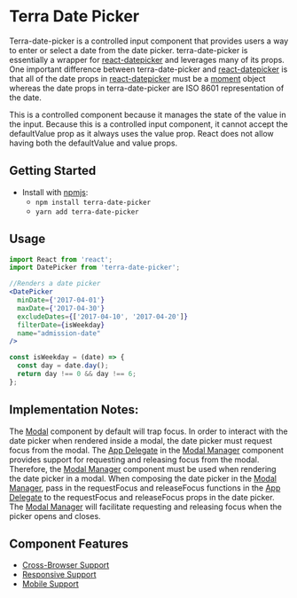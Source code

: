 # Terra Date Picker

Terra-date-picker is a controlled input component that provides users a way to enter or select a date from the date picker. terra-date-picker is essentially a wrapper for [react-datepicker][1] and leverages many of its props. One important difference between terra-date-picker and [react-datepicker][1] is that all of the date props in [react-datepicker][1] must be a [moment][2] object whereas the date props in terra-date-picker are ISO 8601 representation of the date.

This is a controlled component because it manages the state of the value in the input. Because this is a controlled input component, it cannot accept the defaultValue prop as it always uses the value prop. React does not allow having both the defaultValue and value props.

## Getting Started

- Install with [npmjs](https://www.npmjs.com):
  - `npm install terra-date-picker`
  - `yarn add terra-date-picker`

## Usage

```jsx
import React from 'react';
import DatePicker from 'terra-date-picker';

//Renders a date picker
<DatePicker
  minDate={'2017-04-01'}
  maxDate={'2017-04-30'}
  excludeDates={['2017-04-10', '2017-04-20']}
  filterDate={isWeekday}
  name="admission-date"
/>

const isWeekday = (date) => {
  const day = date.day();
  return day !== 0 && day !== 6;
};

```

## Implementation Notes:
The [Modal][4] component by default will trap focus. In order to interact with the date picker when rendered inside a modal, the date picker must request focus from the modal. The [App Delegate][5] in the [Modal Manager][3] component provides support for requesting and releasing focus from the modal. Therefore, the [Modal Manager][3] component must be used when rendering the date picker in a modal. When composing the date picker in the [Modal Manager][3], pass in the requestFocus and releaseFocus functions in the [App Delegate][5] to the requestFocus and releaseFocus props in the date picker. The [Modal Manager][3] will facilitate requesting and releasing focus when the picker opens and closes.

[1]: https://github.com/Hacker0x01/react-datepicker
[2]: http://momentjs.com/docs/
[3]: https://github.com/cerner/terra-core/tree/master/packages/terra-modal-manager/docs
[4]: https://github.com/cerner/terra-core/tree/master/packages/terra-modal/docs
[5]: https://github.com/cerner/terra-core/tree/master/packages/terra-app-delegate/docs

## Component Features
* [Cross-Browser Support](https://github.com/cerner/terra-core/wiki/Component-Features#cross-browser-support)
* [Responsive Support](https://github.com/cerner/terra-core/wiki/Component-Features#responsive-support)
* [Mobile Support](https://github.com/cerner/terra-core/wiki/Component-Features#mobile-support)

